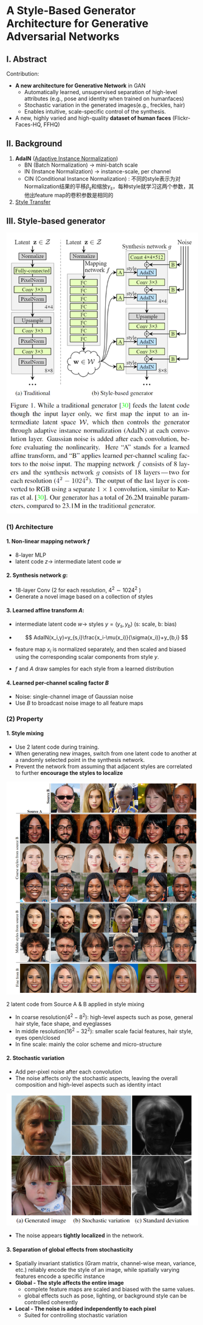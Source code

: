 # A Style-Based Generator Architecture for Generative Adversarial Networks

## I. Abstract

Contribution:

- **A new architecture for Generative Network** in GAN
  - Automatically learned, unsupervised separation of high-level attributes (e.g., pose and identity when trained on humanfaces) 
  - Stochastic  variation  in  the  generated  images(e.g., freckles, hair)
  - Enables intuitive, scale-specific control of the synthesis. 
- A new, highly varied and high-quality **dataset of human faces** (Flickr-Faces-HQ,  FFHQ)

## II. Background

1. **AdaIN** ([Adaptive Instance Normalization](https://www.jianshu.com/p/7aeb1b41930b))
   - BN (Batch Normalization) -> mini-batch scale
   - IN (Instance Normalization) -> instance-scale, per channel
   - CIN (Conditional Instance Normalization) : 不同的style表示为对Normalization结果的平移$\beta_s$和缩放$\gamma_s$，每种style就学习这两个参数，其他出feature map的卷积参数是相同的
2. [Style Transfer](https://www.sohu.com/a/231582605_500659)

## III. Style-based generator

![](img/4.png)

### (1) Architecture

#### 1. Non-linear mapping network $f$

- 8-layer MLP
- latent code $z \rightarrow$ intermediate latent code $w$

#### 2. Synthesis network $g$:

- 18-layer Conv (2 for each resolution, $4^2\sim 1024^2$ )
- Generate a novel image based on a collection of styles

#### 3. Learned affine transform $A$:

- intermediate latent code $w \rightarrow$ styles $y=(y_s, y_b)$ (s: scale, b: bias)

- $$
  AdaIN(x_i,y)=y_{s,i}\frac{x_i-\mu(x_i)}{\sigma(x_i)}+y_{b,i}
  $$

- feature map $x_i$ is  normalized  separately,  and then scaled and biased using the corresponding scalar components from style $y$.

- $f$ and $A$ draw samples for each style from a learned distribution

#### 4. Learned per-channel scaling factor $B$

- Noise: single-channel image of Gaussian noise
- Use $B$ to broadcast noise image to all feature maps

### (2) Property

#### 1. Style mixing

- Use 2 latent code during training.
- When generating new images, switch from one latent code to another at a randomly selected point in the synthesis network.
- Prevent the network from assuming that adjacent styles are correlated to further **encourage the styles to localize**

![](img/5.png)

 2 latent code from Source A & B applied in style mixing

- In coarse resolution($4^2-8^2$): high-level aspects such as pose, general hair style, face shape, and eyeglasses
- In middle resolution($16^2-32^2$): smaller scale facial features, hair style, eyes open/closed
- In fine scale: mainly the color scheme and micro-structure

#### 2. Stochastic variation

- Add per-pixel noise after each convolution 
- The noise affects only the stochastic aspects, leaving the overall composition and high-level aspects such as identity intact

![](img/6.png)

- The noise  appears **tightly localized** in the network. 

#### 3. Separation of global effects from stochasticity

- Spatially invariant statistics (Gram matrix, channel-wise mean, variance, etc.) reliably encode the style of an image, while spatially varying features encode a specific instance
- **Global - The style affects the entire image**
  - complete feature  maps are scaled and biased with the same values.  
  - global effects such as pose, lighting, or background style can be controlled coherently
- **Local - The noise is added independently to each pixel**
  - Suited for controlling stochastic variation

